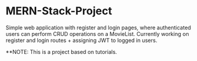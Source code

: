 # MERN-Stack-Project
Simple web application with register and login pages, where authenticated users can perform CRUD operations on a MovieList.
Currently working on register and login routes + assigning JWT to logged in users.

**NOTE: This is a project based on tutorials.
